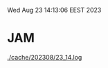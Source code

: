 Wed Aug 23 14:13:06 EEST 2023
# JAM
<a href='./cache/202308/23_14.log'>./cache/202308/23_14.log</a>
